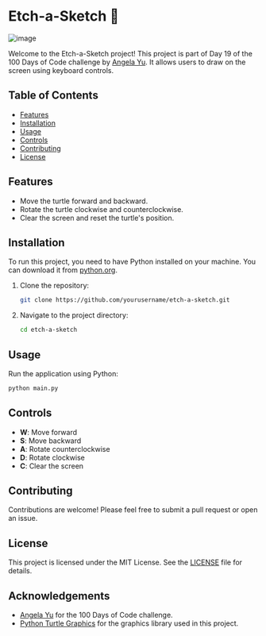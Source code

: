 # Etch-a-Sketch 🎨

![image](https://github.com/user-attachments/assets/884af23d-c168-41a9-9e7c-120b717c6a7b)

Welcome to the Etch-a-Sketch project! This project is part of Day 19 of the 100 Days of Code challenge by [Angela Yu](https://www.udemy.com/course/100-days-of-code/). It allows users to draw on the screen using keyboard controls.

## Table of Contents
- [Features](#features)
- [Installation](#installation)
- [Usage](#usage)
- [Controls](#controls)
- [Contributing](#contributing)
- [License](#license)

## Features
- Move the turtle forward and backward.
- Rotate the turtle clockwise and counterclockwise.
- Clear the screen and reset the turtle's position.

## Installation
To run this project, you need to have Python installed on your machine. You can download it from [python.org](https://www.python.org/downloads/).

1. Clone the repository:
   ```bash
   git clone https://github.com/yourusername/etch-a-sketch.git
   ```
2. Navigate to the project directory:
   ```bash
   cd etch-a-sketch
   ```

## Usage
Run the application using Python:
```bash
python main.py
```

## Controls
- **W**: Move forward
- **S**: Move backward
- **A**: Rotate counterclockwise
- **D**: Rotate clockwise
- **C**: Clear the screen

## Contributing
Contributions are welcome! Please feel free to submit a pull request or open an issue.

## License
This project is licensed under the MIT License. See the [LICENSE](LICENSE) file for details.

## Acknowledgements
- [Angela Yu](https://www.udemy.com/course/100-days-of-code/) for the 100 Days of Code challenge.
- [Python Turtle Graphics](https://docs.python.org/3/library/turtle.html) for the graphics library used in this project.
